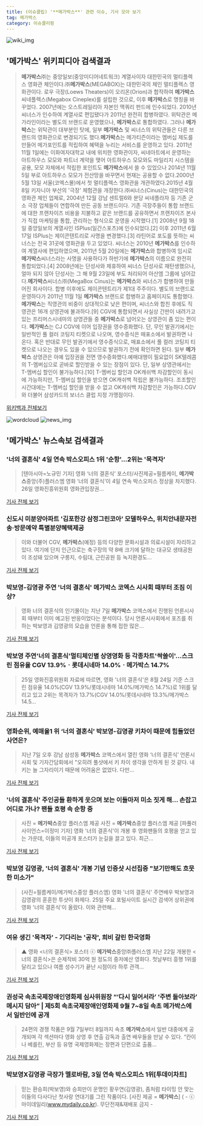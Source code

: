 ```yaml
---
title: (이슈클립) '**메가박스**' 관련 이슈, 기사 모아 보기
tag: 메가박스
category: 이슈클리핑
---
```

![wiki_img](https://user-images.githubusercontent.com/42597476/44503234-41136a80-a6d0-11e8-9071-6fc6418eafe4.png)
## **'**메가박스**'** 위키피디아 검색결과
>**메가박스**㈜는 중앙일보(중앙미디어네트워크) 계열사이자 대한민국의 멀티플렉스 영화관 체인이다.㈜**메가박스**(MEGABOX)는 대한민국의 체인 멀티플렉스 영화관이다. 로우 극장(Loews Theaters)이 오리온(Orion)과 합작하여 **메가박스** 씨네플렉스(Megabox Cineplex)를 설립한 것으로, 이후 **메가박스**로 명칭을 바꾸었다. 2007년에는 오스트레일리아 자본인 맥쿼리 펀드에 인수되었다. 2010년 씨너스가 인수하여 계열사로 편입됐다가 2011년 완전히 합병하였다. 위탁관은 메가라인이라는 별도의 브랜드로 운영했으나, **메가박스**로 통합하였다. 그러나 **메가박스**는 위탁관이 대부분인 탓에, 일부 **메가박스** 및 씨너스의 위탁관들은 다른 브랜드의 영화관으로 변경되기도 했다.**메가박스**는 메가티즌이라는 멤버십 제도를 만들어 메가포인트를 적립하여 혜택을 누리는 서비스를 운영하고 있다. 2011년 11월 1일에는 이화여자대학교 내에 위치한 영화관이자, 씨네아트에서 운영하는 아트하우스 모모와 파트너 계약을 맺어 아트하우스 모모와도 마일리지 시스템을 공용, 모모 자체에서 적립한 포인트도 **메가박스**에서 쓸 수 있었으나 2014년 11월 5일 부로 아트하우스 모모가 전산망을 바꾸면서 현재는 공용할 수 없다.2000년 5월 13일 서울(코엑스몰)에서 첫 멀티플렉스 영화관을 개관하였다.2015년 4월 8일 키자니아 부산의 '극장' 체험관을 개장한다.㈜씨너스(Cinus)는 대한민국의 영화관 체인 업체로, 2004년 12월 강남 센트럴6와 분당 씨네플라자 등 기존 군소 극장 업체들이 연합하여 만든 공동 브랜드이다. 기존 극장주들이 통합 브랜드에 대한 프랜차이즈 비용을 지불하고 같은 브랜드를 공유하면서 프랜차이즈 본사가 직접 마케팅을 통합, 관리하는 형식으로 운영을 시작했다.[1] 2008년 9월 18일 중앙일보의 계열사인 ISPlus(일간스포츠)에 인수되었다.[2] 이후 2011년 6월 17일 ISPlus는 제이콘텐트리로 사명을 변경했다.[3] 라틴어로 포도를 뜻하는 씨너스는 전국 31곳에 영화관을 두고 있었다. 씨너스는 2010년 **메가박스**를 인수하여 계열사에 편입하였으며, 2011년 5월 20일에는 **메가박스**와 합병하여 임시로 **메가박스**씨너스라는 사명을 사용하다가 하반기에 **메가박스**의 이름으로 완전히 통합되었다.[4] 2008년에는 단성사와 제휴하여 씨너스 단성사로 재탄생했으나, 얼마 되지 않아 단성사는 그 해 9월 23일에 부도 처리되어 아산엠 그룹에 넘어갔다.**메가박스**씨너스㈜(MegaBox Cinus)는 **메가박스**와 씨너스가 합병하여 만들어진 회사이다. 합병 이후에도 제이콘텐트리가 제1대 주주이다. 별도의 브랜드로 운영하다가 2011년 11월 1일 **메가박스** 브랜드로 합병하고 홈페이지도 통합했다.**메가박스**는 직영관의 비중이 상대적으로 낮은 편이며, 씨너스와 합친 후에도 직영관은 16개 상영관에 불과하다.[9] CGV에 통합되면서 사실상 간판이 내려가고 있는 프리머스시네마의 상영관들 중 **메가박스**로 넘어오는 상영관이 좀 있는 편이다. **메가박스**는 CJ CGV에 이어 입장권을 영수증화했다. 단, 무인 발권기에서는 일반적인 풀 컬러 코팅지 티켓으로 나오며, 영수증식은 매표소에서 발권하면 나온다. 혹은 반대로 무인 발권기에서 영수증식으로, 매표소에서 풀 컬러 코팅지 티켓으로 나오는 경우도 있을 수 있으므로 발권하기 전에 확인하면 된다. 일부 **메가박스** 상영관은 아예 입장권을 전면 영수증화했다.예매대행이 필요없이 SK텔레콤의 T-멤버십으로 곧바로 할인받을 수 있는 장점이 있다. 단, 일부 상영관에서는 T-멤버십 할인이 불가능하다.[10] T-멤버십 할인과 OK캐쉬백 차감할인이 동시에 가능하지만, T-멤버십 할인을 받으면 OK캐쉬백 적립은 불가능하다. 조조할인 시간대에는 T-멤버십 할인을 받을 수 없고 OK캐쉬백 차감할인은 가능하다.CGV와 더불어 삼성카드의 보너스 클럽 지정 가맹점이다.

<a href="https://ko.wikipedia.org/wiki/메가박스" target="_blank">위키백과 전체보기</a>

![wordcloud](https://s3.ap-northeast-2.amazonaws.com/lyrics101-wordcloud/2018-08-26-1535242200.png)
![news_img](https://user-images.githubusercontent.com/42597476/44507050-1206f400-a6e4-11e8-8d98-7ffbfebb353f.png)
## **'**메가박스**'** 뉴스속보 검색결과
### '너의 결혼식' 4일 연속 박스오피스 1위 '순항'...2위는 '목격자'

>[텐아시아=노규민 기자] 영화 ‘너의 결혼식’ 포스터/사진제공=필름케이, **메가박스**중앙(주)플러스엠 영화 ‘너의 결혼식’이 4일 연속 박스오피스 정상을 차지했다. 26일 영화진흥위원회 영화관입장권...

<a href="http://www.tenasia.co.kr/archives/1555010" target="_blank">기사 전체 보기</a>

### 신도시 미분양아파트 '김포한강 삼정그린코아' 모델하우스, 위치안내문자전송·방문예약 특별분양혜택제공

>이와 더불어 CGV, **메가박스**(예정) 등의 다양한 문화시설과 의료시설이 자리하고 있다. 여기에 단지 인근으로는 축구장의 약 8배 크기에 달하는 대규모 생태공원이 조성돼 있으며 구릉지, 수림대, 근린공원 등 녹지환경도...

<a href="http://www.munhwanews.com/news/articleView.html?idxno=149120" target="_blank">기사 전체 보기</a>

### 박보영-김영광 주연 '너의 결혼식' **메가박스** 코엑스 시사회 때부터 조짐 이상?

>영화 너의 결혼식의 인기몰이는 지난 7일 **메가박스** 코엑스에서 진행된 언론시사회 때부터 이미 예고된 반응이었다는 분석이다. 당시 언론시사회에서 포즈를 취하는 박보영과 김영광의 모습을 언론을 통해 접한 많은...

<a href="http://www.g-enews.com/ko-kr/news/article/news_all/201808252019137333260ddb1f94_1/article.html" target="_blank">기사 전체 보기</a>

### 박보영 주연'너의 결혼식'멀티체인별 상영영화 등 각종차트'싹쓸이'…스크린 점유율 CGV 13.9%ㆍ롯데시네마 14.0%ㆍ**메가박스** 14.7%

>25일 영화진흥위원회 자료에 따르면, 영화 '너의 결혼식'은 8월 24일 기준 스크린 점유율 14.0%(CGV 13.9%/롯데시네마 14.0%/메가박스 14.7%)로 1위를 달리고 있고 2위는 목격자가 13.7%(CGV 14.0%/롯데시네마 13.3%/메가박스 14.5...

<a href="http://leaders.asiae.co.kr/news/articleView.html?idxno=72956" target="_blank">기사 전체 보기</a>

### 영화순위, 예매율1 위 ‘너의 결혼식’ 박보영-김영광 키차이 때문에 힘들었던 사연은?

>지난 7일 오후 강남 삼성동 **메가박스** 코엑스에서 열린 영화 ‘너의 결혼식’ 언론시사회 및 기자간담회에서 "오히려 풀샷에서 키 차이 생각을 안하게 된 것 같다. 내 키는 늘 그자리이기 때문에 어려움은 없었다. 다만...

<a href="http://theleader.mt.co.kr/articleView.html?no=2018082514207874457" target="_blank">기사 전체 보기</a>

### '너의 결혼식' 주인공들 환하게 웃으며 보는 이들마저 미소 짓게 해... 손잡고 어디로 가나? 팬들 호평 속 순항 중

>사진 = **메가박스**중앙 플러스엠 제공 사진 = **메가박스**중앙 플러스엠 제공 [파퓰러사이언스=이정미 기자] 영화 '너의 결혼식'이 개봉 후 영화팬들의 호평을 얻고 있는 가운데, 이들의 미공개 포스터가 눈길을 끌고 있다. 최근...

<a href="http://www.popsci.co.kr/news/articleView.html?idxno=6046" target="_blank">기사 전체 보기</a>

### 박보영 김영광, '너의 결혼식' 개봉 기념 인증샷 시선집중 "보기만해도 흐뭇한 미소가"

>(사진=필름케이/메가박스중앙 플러스엠) 영화 '너의 결혼식' 주연배우 박보영과 김영광의 훈훈한 투샷이 화제다. 25일 주요 포털사이트 실시간 검색어 상위권에 영화 '너의 결혼식'이 올랐다.  이와 관련해...

<a href="http://www.siminilbo.co.kr/news/articleView.html?idxno=577130" target="_blank">기사 전체 보기</a>

### 여유 생긴 '목격자' - 기다리는 '공작', 희비 갈린 한국영화

>▲  영화 <너의 결혼식> 포스터 ⓒ **메가박스**중앙㈜플러스엠 지난 22일 개봉한 <너의 결혼식>은 순제작비 30억 원 정도의 중저예산 영화다. 첫날부터 흥행 1위를 달리고 있으나 여름 성수기가 끝난 시점이라 하루 관객...

<a href="http://www.ohmynews.com/NWS_Web/View/at_pg.aspx?CNTN_CD=A0002466373&CMPT_CD=P0010&utm_source=naver&utm_medium=newsearch&utm_campaign=naver_news" target="_blank">기사 전체 보기</a>

### 권성국 속초국제장애인영화제 심사위원장 “‘다시 일어서라’ ‘주변 돌아보라’ 메시지 담아” | 제5회 속초국제장애인영화제 9월 7~8일 속초 **메가박스**에서 일반인에 공개

>24편의 경쟁 작품은 9월 7일부터 8일까지 속초 **메가박스**에서 일반 대중에게 공개되며 각 섹션마다 영화 상영 후 연출 감독과 출연 배우들을 만날 수 있다. “칸이나 베를린, 부산 등 유명 국제영화제는 장편과 단편으로 출품...

<a href="http://monthly.chosun.com/client/mdaily/daily_view.asp?idx=4888&Newsnumb=2018084888" target="_blank">기사 전체 보기</a>

### 박보영X김영광 극장가 멜로바람, 3일 연속 박스오피스 1위[투데이차트]

>믿는 환승희(박보영)와 승희만이 운명인 황우연(김영광), 좀처럼 타이밍 안 맞는 이들의 다사다난 첫사랑 연대기를 그린 작품이다. [사진 제공 = **메가박스**] ( - ⓒ마이데일리(www.mydaily.co.kr). 무단전재&재배포 금지 -

<a href="http://www.mydaily.co.kr/new_yk/html/read.php?newsid=201808251122909502&ext=na" target="_blank">기사 전체 보기</a>


